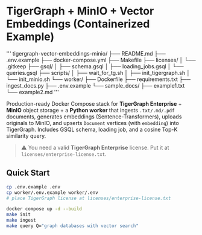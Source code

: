 # TigerGraph + MinIO + Vector Embeddings (Containerized Example)

'''
tigergraph-vector-embeddings-minio/
├── README.md
├── .env.example
├── docker-compose.yml
├── Makefile
├── licenses/
│   └── .gitkeep
├── gsql/
│   ├── schema.gsql
│   ├── loading_jobs.gsql
│   └── queries.gsql
├── scripts/
│   ├── wait_for_tg.sh
│   ├── init_tigergraph.sh
│   └── init_minio.sh
└── worker/
    ├── Dockerfile
    ├── requirements.txt
    ├── ingest_docs.py
    ├── .env.example
    └── sample_docs/
        ├── example1.txt
        └── example2.md
'''

Production-ready Docker Compose stack for **TigerGraph Enterprise** + **MinIO** object storage + a **Python worker**
that ingests `.txt/.md/.pdf` documents, generates embeddings (Sentence-Transformers), uploads originals to MinIO,
and upserts `Document` vertices (with `embedding`) into TigerGraph. Includes GSQL schema, loading job, and a
cosine Top-K similarity query.

> ⚠️ You need a valid **TigerGraph Enterprise** license. Put it at `licenses/enterprise-license.txt`.

## Quick Start
```bash
cp .env.example .env
cp worker/.env.example worker/.env
# place TigerGraph license at licenses/enterprise-license.txt

docker compose up -d --build
make init
make ingest
make query Q="graph databases with vector search"
